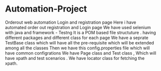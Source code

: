 # Automation-Project
Orderout web automation Login and registration page 
Here i have automated order out registration and Login page
We have used selenium with java and framework - Testng
It is a POM based file structuture . having different packages and different class for each page
We have a seprate TestBase class which will have all the pre-requisite which will be extended among all the classes
Then we have this config.properties file which will have common configrations 
We have Page class and Test class , Which will have xpath and test scenarios .
We have locator class for fetching the xpath.
